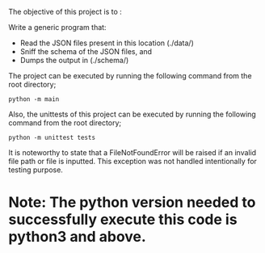 The objective of this project is to :

Write a generic program that:
- Read the JSON files present in this location (./data/)
- Sniff the schema of the JSON files, and
- Dumps the output in (./schema/)

The project can be executed by running the following command from the root directory;
```
python -m main
```
Also, the unittests of this project can be executed by running the following command from the root directory;
```
python -m unittest tests
```
It is noteworthy to state that a FileNotFoundError will be raised if an invalid file path or file is inputted.
This exception was not handled intentionally for testing purpose.

# Note: The python version needed to successfully execute this code is python3 and above.
